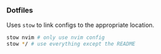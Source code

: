 ### Dotfiles

Uses `stow` to link configs to the appropriate location.

```sh
stow nvim # only use nvim config
stow */ # use everything except the README
```
